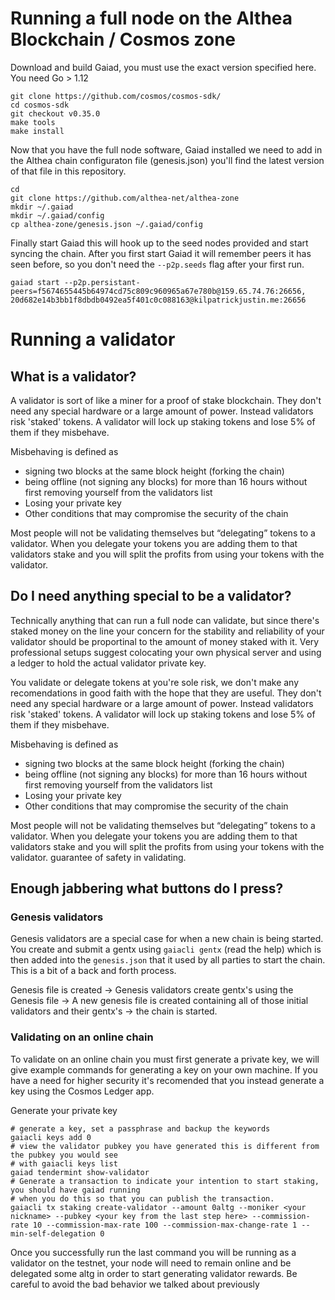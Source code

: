 # Running a full node on the Althea Blockchain / Cosmos zone

Download and build Gaiad, you must use the exact version specified here. You need Go > 1.12

```
git clone https://github.com/cosmos/cosmos-sdk/
cd cosmos-sdk
git checkout v0.35.0
make tools
make install
```

Now that you have the full node software, Gaiad installed we need to add in the Althea chain
configuraton file (genesis.json) you'll find the latest version of that file in this repository.

```
cd
git clone https://github.com/althea-net/althea-zone
mkdir ~/.gaiad
mkdir ~/.gaiad/config
cp althea-zone/genesis.json ~/.gaiad/config
```

Finally start Gaiad this will hook up to the seed nodes provided and start syncing the chain. After you first
start Gaiad it will remember peers it has seen before, so you don't need the `--p2p.seeds` flag after your first
run.

```
gaiad start --p2p.persistant-peers=f5674655445b64974cd75c809c960965a67e780b@159.65.74.76:26656, 20d682e14b3bb1f8dbdb0492ea5f401c0c088163@kilpatrickjustin.me:26656
```

# Running a validator

## What is a validator?

A validator is sort of like a miner for a proof of stake blockchain. They don't need any special hardware or a large amount of power. Instead validators risk 'staked' tokens. A validator will lock up staking tokens and lose 5% of them if they misbehave.

Misbehaving is defined as

- signing two blocks at the same block height (forking the chain)
- being offline (not signing any blocks) for more than 16 hours without first removing yourself from the validators list
- Losing your private key
- Other conditions that may compromise the security of the chain

Most people will not be validating themselves but “delegating” tokens to a validator. When you delegate your tokens you are adding them to that validators stake and you will split the profits from using your tokens with the validator.

## Do I need anything special to be a validator?

Technically anything that can run a full node can validate, but since there's staked money on the line your concern for the stability and reliability of your validator should be proportinal to the amount of money staked with it. Very professional setups suggest colocating your own physical server and using a ledger to hold the actual validator private key.

You validate or delegate tokens at you're sole risk, we don't make any recomendations in good faith with the hope that they are useful. They don't need any special hardware or a large amount of power. Instead validators risk 'staked' tokens. A validator will lock up staking tokens and lose 5% of them if they misbehave.

Misbehaving is defined as

- signing two blocks at the same block height (forking the chain)
- being offline (not signing any blocks) for more than 16 hours without first removing yourself from the validators list
- Losing your private key
- Other conditions that may compromise the security of the chain

Most people will not be validating themselves but “delegating” tokens to a validator. When you delegate your tokens you are adding them to that validators stake and you will split the profits from using your tokens with the validator.
guarantee of safety in validating.

## Enough jabbering what buttons do I press?

### Genesis validators

Genesis validators are a special case for when a new chain is being started. You create and submit a gentx using `gaiacli gentx` (read the help) which is then added into the `genesis.json` that it used by all parties to start the chain. This is a bit of a back and forth process.

Genesis file is created -> Genesis validators create gentx's using the Genesis file -> A new genesis file is created containing all of those initial validators and their gentx's -> the chain is started.

### Validating on an online chain

To validate on an online chain you must first generate a private key, we will give example commands for generating a key on your own machine. If you have a need for higher security it's recomended that you instead generate a key using the Cosmos Ledger app.

Generate your private key

```
# generate a key, set a passphrase and backup the keywords
gaiacli keys add 0
# view the validator pubkey you have generated this is different from the pubkey you would see
# with gaiacli keys list
gaiad tendermint show-validator
# Generate a transaction to indicate your intention to start staking, you should have gaiad running
# when you do this so that you can publish the transaction.
gaiacli tx staking create-validator --amount 0altg --moniker <your nickname> --pubkey <your key from the last step here> --commission-rate 10 --commission-max-rate 100 --commission-max-change-rate 1 --min-self-delegation 0
```

Once you successfully run the last command you will be running as a validator on the testnet, your node will need to remain online and be delegated some altg in order to start generating validator rewards. Be careful to avoid the bad behavior we talked about previously
